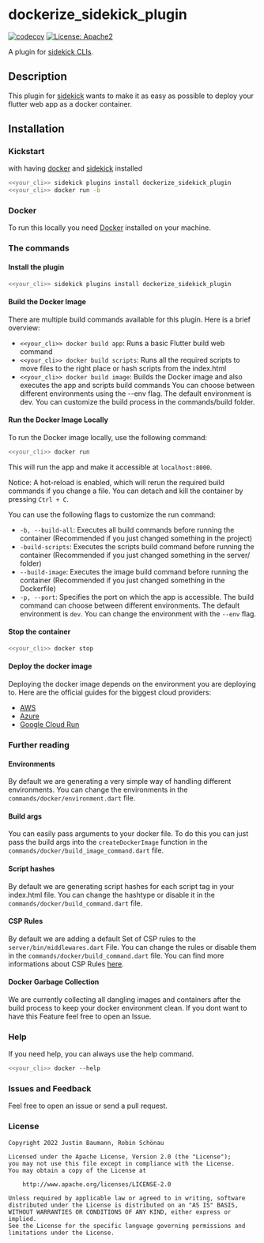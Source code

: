 # dockerize_sidekick_plugin

[![codecov](https://codecov.io/gh/jxstxn1/dockerize_sidekick_plugin/branch/main/graph/badge.svg?token=PXZ5RFYXCL)](https://codecov.io/gh/jxstxn1/dockerize_sidekick_plugin)
[![License: Apache2](https://img.shields.io/badge/license-Apache2.0-purple.svg)](https://opensource.org/licenses/Apache-2.0)

A plugin for [sidekick CLIs](https://pub.dev/packages/sidekick).  

## Description

This plugin for [sidekick](https://pub.dev/packages/sidekick) wants to make it as easy as possible to deploy your flutter web app as a docker container.

## Installation

### Kickstart

with having [docker](https://www.docker.com/) and [sidekick](https://pub.dev/packages/sidekick) installed

```bash
<<your_cli>> sidekick plugins install dockerize_sidekick_plugin
<<your_cli>> docker run -b
```

### Docker

To run this locally you need [Docker](https://docs.docker.com/get-docker/) installed on your machine.

### The commands

#### Install the plugin

```bash
<<your_cli>> sidekick plugins install dockerize_sidekick_plugin
```

#### Build the Docker Image

There are multiple build commands available for this plugin. Here is a brief overview:

- `<<your_cli>> docker build app`: Runs a basic Flutter build web command
- `<<your_cli>> docker build scripts`: Runs all the required scripts to move files to the right place or hash scripts from the index.html
- `<<your_cli>> docker build image`: Builds the Docker image and also executes the app and scripts build commands
You can choose between different environments using the --env flag. The default environment is dev. You can customize the build process in the commands/build folder.

#### Run the Docker Image Locally

To run the Docker image locally, use the following command:

```bash
<<your_cli>> docker run
```

This will run the app and make it accessible at `localhost:8000`.

Notice:
A hot-reload is enabled, which will rerun the required build commands if you change a file. You can detach and kill the container by pressing `Ctrl + C`.

You can use the following flags to customize the run command:

- `-b, --build-all`: Executes all build commands before running the container (Recommended if you just changed something in the project)
- `-build-scripts`: Executes the scripts build command before running the container (Recommended if you just changed something in the server/ folder)
- `--build-image`: Executes the image build command before running the container (Recommended if you just changed something in the Dockerfile)
- `-p, --port`: Specifies the port on which the app is accessible.
The build command can choose between different environments. The default environment is `dev`. You can change the environment with the `--env` flag.

#### Stop the container

```bash
<<your_cli>> docker stop
```

#### Deploy the docker image

Deploying the docker image depends on the environment you are deploying to.
Here are the official guides for the biggest cloud providers:

- [AWS](https://aws.amazon.com/getting-started/hands-on/deploy-docker-containers/)
- [Azure](https://docs.docker.com/cloud/aci-integration/)
- [Google Cloud Run](https://cloud.google.com/run/docs/quickstarts/deploy-container)

### Further reading

#### Environments

By default we are generating a very simple way of handling different environments.
You can change the environments in the `commands/docker/environment.dart` file.

#### Build args

You can easily pass arguments to your docker file.
To do this you can just pass the build args into the `createDockerImage` function in the `commands/docker/build_image_command.dart` file.

#### Script hashes

By default we are generating script hashes for each script tag in your index.html file.
You can change the hashtype or disable it in the `commands/docker/build_command.dart` file.

#### CSP Rules

By default we are adding a default Set of CSP rules to the `server/bin/middlewares.dart` File.
You can change the rules or disable them in the `commands/docker/build_command.dart` file.
You can find more informations about CSP Rules [here](https://developer.mozilla.org/en-US/docs/Web/HTTP/CSP).

#### Docker Garbage Collection

We are currently collecting all dangling images and containers after the build process to keep your docker environment clean.
If you dont want to have this Feature feel free to open an Issue.

### Help

If you need help, you can always use the help command.

```bash
<<your_cli>> docker --help
```

### Issues and Feedback

Feel free to open an issue or send a pull request.

### License

   ```Text
   Copyright 2022 Justin Baumann, Robin Schönau

   Licensed under the Apache License, Version 2.0 (the "License");
   you may not use this file except in compliance with the License.
   You may obtain a copy of the License at

       http://www.apache.org/licenses/LICENSE-2.0

   Unless required by applicable law or agreed to in writing, software
   distributed under the License is distributed on an "AS IS" BASIS,
   WITHOUT WARRANTIES OR CONDITIONS OF ANY KIND, either express or implied.
   See the License for the specific language governing permissions and
   limitations under the License.
   ```
